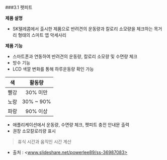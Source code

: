 ###3.1 펫피트

**제품 설명**
- SK텔레콤에서 출시한 제품으로 반려견의 운동량과 칼로리 소모량을 체크하는 목거리 형태의 스마트 앱 악세사리

**제품 기능**
- 스마트폰과 연동하여 반려견의 운동량, 칼로리 소모량 및 수면량 체크
- 방수 기능
- LCD 색깔 변화를 통해 하루운동량 확인 가능

|    색   |  활동량  |
| :-----: |:--------:|
|  빨강   | 30% 미만 |
| 노랑    | 30% ~ 90%|
| 파랑    | 90% 이상 |

- 애플리케이션에서 운동량, 수면량 체크, 펫피트 충전 안내문 출력
- 권장 소모칼로리량 표시
>휴식 시간과 움직인 시간 계산
- 출처 : <www.slideshare.net/powerlee89/ss-36987083>
